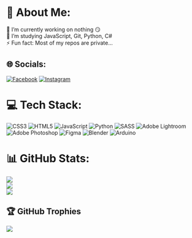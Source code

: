 # 💫 About Me:

🔭 I’m currently working on nothing 😏<br>🌱 I’m studying JavaScript, Git, Python, C#<br>⚡ Fun fact: Most of my repos are private...

## 🌐 Socials:

[![Facebook](https://img.shields.io/badge/Facebook-%231877F2.svg?logo=Facebook&logoColor=white)](https://facebook.com/jirka.martinekk) [![Instagram](https://img.shields.io/badge/Instagram-%23E4405F.svg?logo=Instagram&logoColor=white)](https://instagram.com/jirka.martinekk)

# 💻 Tech Stack:

![CSS3](https://img.shields.io/badge/css3-%231572B6.svg?style=for-the-badge&logo=css3&logoColor=white) ![HTML5](https://img.shields.io/badge/html5-%23E34F26.svg?style=for-the-badge&logo=html5&logoColor=white) ![JavaScript](https://img.shields.io/badge/javascript-%23323330.svg?style=for-the-badge&logo=javascript&logoColor=%23F7DF1E) ![Python](https://img.shields.io/badge/python-3670A0?style=for-the-badge&logo=python&logoColor=ffdd54) ![SASS](https://img.shields.io/badge/SASS-hotpink.svg?style=for-the-badge&logo=SASS&logoColor=white) ![Adobe Lightroom](https://img.shields.io/badge/Adobe%20Lightroom-31A8FF.svg?style=for-the-badge&logo=Adobe%20Lightroom&logoColor=white) ![Adobe Photoshop](https://img.shields.io/badge/adobe%20photoshop-%2331A8FF.svg?style=for-the-badge&logo=adobe%20photoshop&logoColor=white) ![Figma](https://img.shields.io/badge/figma-%23F24E1E.svg?style=for-the-badge&logo=figma&logoColor=white) ![Blender](https://img.shields.io/badge/blender-%23F5792A.svg?style=for-the-badge&logo=blender&logoColor=white) ![Arduino](https://img.shields.io/badge/-Arduino-00979D?style=for-the-badge&logo=Arduino&logoColor=white)

# 📊 GitHub Stats:

![](https://github-readme-stats.vercel.app/api?username=jirkamartinekk&theme=dark&hide_border=false&include_all_commits=true&count_private=true)<br/>
![](https://github-readme-streak-stats.herokuapp.com/?user=jirkamartinekk&theme=dark&hide_border=false)<br/>
![](https://github-readme-stats.vercel.app/api/top-langs/?username=jirkamartinekk&theme=dark&hide_border=false&include_all_commits=true&count_private=true&layout=compact)

## 🏆 GitHub Trophies

![](https://github-profile-trophy.vercel.app/?username=jirkamartinekk&theme=radical&no-frame=false&no-bg=true&margin-w=4)
